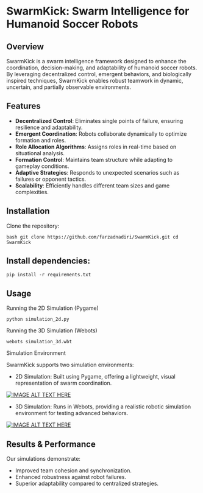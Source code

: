 # SwarmKick: Swarm Intelligence for Humanoid Soccer Robots

## Overview

SwarmKick is a swarm intelligence framework designed to enhance the coordination, decision-making, and adaptability of humanoid soccer robots. By leveraging decentralized control, emergent behaviors, and biologically inspired techniques, SwarmKick enables robust teamwork in dynamic, uncertain, and partially observable environments.

## Features

- **Decentralized Control**: Eliminates single points of failure, ensuring resilience and adaptability.
- **Emergent Coordination**: Robots collaborate dynamically to optimize formation and roles.
- **Role Allocation Algorithms**: Assigns roles in real-time based on situational analysis.
- **Formation Control**: Maintains team structure while adapting to gameplay conditions.
- **Adaptive Strategies**: Responds to unexpected scenarios such as failures or opponent tactics.
- **Scalability**: Efficiently handles different team sizes and game complexities.

## Installation

Clone the repository:

`bash
git clone https://github.com/farzadnadiri/SwarmKick.git
cd SwarmKick`


## Install dependencies:

`pip install -r requirements.txt`

## Usage

Running the 2D Simulation (Pygame)

`python simulation_2d.py`

Running the 3D Simulation (Webots)

`webots simulation_3d.wbt`


Simulation Environment

SwarmKick supports two simulation environments:

- 2D Simulation: Built using Pygame, offering a lightweight, visual representation of swarm coordination.

[![IMAGE ALT TEXT HERE](https://img.youtube.com/vi/AjPHahJiG8c/0.jpg)](https://www.youtube.com/watch?v=AjPHahJiG8c)

- 3D Simulation: Runs in Webots, providing a realistic robotic simulation environment for testing advanced behaviors.

[![IMAGE ALT TEXT HERE](https://img.youtube.com/vi/rXO9SQf5_1Q/0.jpg)](https://www.youtube.com/watch?v=rXO9SQf5_1Q)


## Results & Performance

Our simulations demonstrate:

- Improved team cohesion and synchronization.
- Enhanced robustness against robot failures.
- Superior adaptability compared to centralized strategies.
